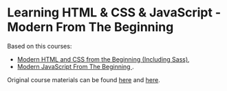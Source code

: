 # Learning HTML & CSS & JavaScript - Modern From The Beginning

Based on this courses:

- [Modern HTML and CSS from the Beginning (Including Sass)](https://learning.oreilly.com/videos/modern-html-and/9781838822828/),
- [Modern JavaScript From The Beginning
  ](https://learning.oreilly.com/videos/modern-javascript-from/9781789539509/).

Original course materials can be found [here](https://github.com/PacktPublishing/Modern-HTML-and-CSS-from-the-Beginning-Including-Sass) and [here](https://github.com/packtpublishing/modern-javascript-from-the-beginning).
